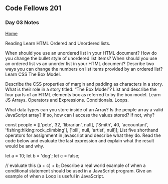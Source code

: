 ## Code Fellows 201

### Day 03 Notes

[Home](README.md)

Reading
Learn HTML
Ordered and Unordered lists.

When should you use an unordered list in your HTML document?
How do you change the bullet style of unordered list items?
When should you use an ordered list vs an unorder list in your HTML document?
Describe two ways you can change the numbers on list items provided by an ordered list?
Learn CSS
The Box Model.

Describe the CSS properties of margin and padding as characters in a story. What is their role in a story titled: “The Box Model”?
List and describe the four parts of an HTML elements box as referred to by the box model.
Learn JS
Arrays. Operators and Expressions. Conditionals. Loops.

What data types can you store inside of an Array?
Is the people array a valid JavaScript array? If so, how can I access the values stored? If not, why?

 const people = [['pete', 32, 'librarian', null], ['Smith', 40, 'accountant', 'fishing:hiking:rock_climbing'], ['bill', null, 'artist', null]];
List five shorthand operators for assignment in javascript and describe what they do.
Read the code below and evaluate the last expression and explain what the result would be and why.

 let a = 10;
 let b = 'dog';
 let c = false;

 // evaluate this
 (a + c) + b;
Describe a real world example of when a conditional statement should be used in a JavaScript program.
Give an example of when a Loop is useful in JavaScript.

